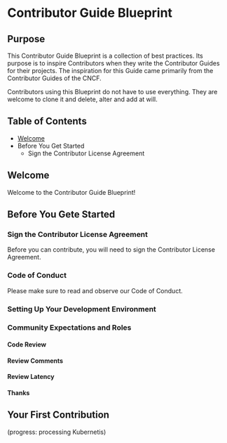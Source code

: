 # Contributor Guide Blueprint

## Purpose

This Contributor Guide Blueprint is a collection of best practices. Its purpose is to inspire Contributors when they write the Contributor Guides for their projects. The inspiration for this Guide came primarily from the Contributor Guides of the CNCF.

Contributors using this Blueprint do not have to use everything. They are welcome to clone it and delete, alter and add at will.

## Table of Contents

- [Welcome](#welcome)
- Before You Get Started
  - Sign the Contributor License Agreement

## Welcome

Welcome to the Contributor Guide Blueprint!

## Before You Gete Started

### Sign the Contributor License Agreement

Before you can contribute, you will need to sign the Contributor License Agreement.

### Code of Conduct

Please make sure to read and observe our Code of Conduct.

### Setting Up Your Development Environment

### Community Expectations and Roles

#### Code Review

#### Review Comments

#### Review Latency

#### Thanks

## Your First Contribution

(progress: processing Kubernetis)
